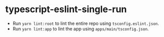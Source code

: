 # typescript-eslint-single-run

- Run `yarn lint:root` to lint the entire repo using `tsconfig.eslint.json`.
- Run `yarn lint:app` to lint the app using `apps/main/tsconfig.json`.

